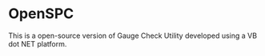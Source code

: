 # OpenSPC
This is a open-source version of Gauge Check Utility developed using a VB dot NET platform.
